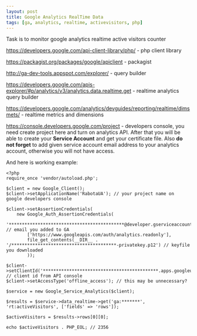 ```yaml
---
layout: post
title: Google Analytics RealTime Data
tags: [ga, analytics, realtime, activevisitors, php]
---
```


Task is to monitor google analytics realtime active visitors counter

https://developers.google.com/api-client-library/php/ - php client library

https://packagist.org/packages/google/apiclient - packagist

http://ga-dev-tools.appspot.com/explorer/ - query builder

https://developers.google.com/apis-explorer/#p/analytics/v3/analytics.data.realtime.get  - realtime analytics query builder

https://developers.google.com/analytics/devguides/reporting/realtime/dimsmets/ - realtime metrics and dimensions

https://console.developers.google.com/project - developers console, you need create project here and turn on analytics API. After that you will be able to create your **Service Account** and get your certificate file. Also **do not forget** to add given service account email address to your analytics account, otherwise you will not have access.

And here is working example:

    <?php
    require_once 'vendor/autoload.php';

    $client = new Google_Client();
    $client->setApplicationName('RabotaUA'); // your project name on google developers console

    $client->setAssertionCredentials(
        new Google_Auth_AssertionCredentials(
            '********************************************@developer.gserviceaccount.com', // email you added to GA
            ['https://www.googleapis.com/auth/analytics.readonly'],
            file_get_contents(__DIR__ . '/****************************************-privatekey.p12') // keyfile you downloaded
            ));

    $client->setClientId('********************************************.apps.googleusercontent.com'); // client id from API console
    $client->setAccessType('offline_access'); // this may be unnecessary?

    $service = new Google_Service_Analytics($client);

    $results = $service->data_realtime->get('ga:*******', 'rt:activeVisitors', ['fields' => 'rows']);

    $activeVisitors = $results->rows[0][0];

    echo $activeVisitors . PHP_EOL; // 2356
